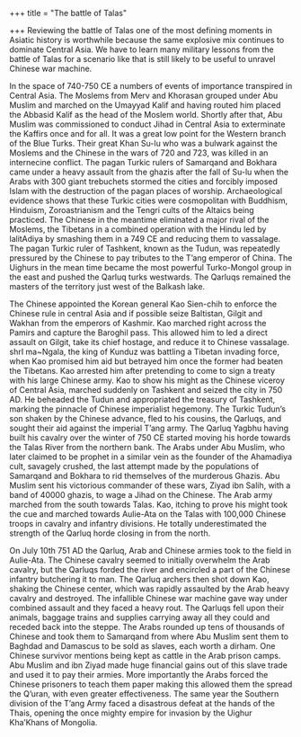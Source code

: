 +++
title = "The battle of Talas"

+++
Reviewing the battle of Talas one of the most defining moments in
Asiatic history is worthwhile because the same explosive mix continues
to dominate Central Asia. We have to learn many military lessons from
the battle of Talas for a scenario like that is still likely to be
useful to unravel Chinese war machine.

In the space of 740-750 CE a numbers of events of importance transpired
in Central Asia. The Moslems from Merv and Khorasan grouped under Abu
Muslim and marched on the Umayyad Kalif and having routed him placed the
Abbasid Kalif as the head of the Moslem world. Shortly after that, Abu
Muslim was commissioned to conduct Jihad in Central Asia to exterminate
the Kaffirs once and for all. It was a great low point for the Western
branch of the Blue Turks. Their great Khan Su-lu who was a bulwark
against the Moslems and the Chinese in the wars of 720 and 723, was
killed in an internecine conflict. The pagan Turkic rulers of Samarqand
and Bokhara came under a heavy assault from the ghazis after the fall of
Su-lu when the Arabs with 300 giant trebuchets stormed the cities and
forcibly imposed Islam with the destruction of the pagan places of
worship. Archaeological evidence shows that these Turkic cities were
cosmopolitan with Buddhism, Hinduism, Zoroastrianism and the Tengri
cults of the Altaics being practiced. The Chinese in the meantime
eliminated a major rival of the Moslems, the Tibetans in a combined
operation with the Hindu led by lalitAdiya by smashing them in a 749 CE
and reducing them to vassalage. The pagan Turkic ruler of Tashkent,
known as the Tudun, was repeatedly pressured by the Chinese to pay
tributes to the T’ang emperor of China. The Uighurs in the mean time
became the most powerful Turko-Mongol group in the east and pushed the
Qarluq turks westwards. The Qarluqs remained the masters of the
territory just west of the Balkash lake.

The Chinese appointed the Korean general Kao Sien-chih to enforce the
Chinese rule in central Asia and if possible seize Baltistan, Gilgit and
Wakhan from the emperors of Kashmir. Kao marched right across the Pamirs
and capture the Baroghil pass. This allowed him to led a direct assault
on Gilgit, take its chief hostage, and reduce it to Chinese vassalage.
shrI ma\~Ngala, the king of Kunduz was battling a Tibetan invading
force, when Kao promised him aid but betrayed him once the former had
beaten the Tibetans. Kao arrested him after pretending to come to sign a
treaty with his large Chinese army. Kao to show his might as the Chinese
viceroy of Central Asia, marched suddenly on Tashkent and seized the
city in 750 AD. He beheaded the Tudun and appropriated the treasury of
Tashkent, marking the pinnacle of Chinese imperialist hegemony. The
Turkic Tudun’s son shaken by the Chinese advance, fled to his cousins,
the Qarluqs, and sought their aid against the imperial T’ang army. The
Qarluq Yagbhu having built his cavalry over the winter of 750 CE started
moving his horde towards the Talas River from the northern bank. The
Arabs under Abu Muslim, who later claimed to be prophet in a similar
vein as the founder of the Ahamadiya cult, savagely crushed, the last
attempt made by the populations of Samarqand and Bokhara to rid
themselves of the murderous Ghazis. Abu Muslim sent his victorious
commander of these wars, Ziyad ibn Salih, with a band of 40000 ghazis,
to wage a Jihad on the Chinese. The Arab army marched from the south
towards Talas. Kao, itching to prove his might took the cue and marched
towards Aulie-Ata on the Talas with 100,000 Chinese troops in cavalry
and infantry divisions. He totally underestimated the strength of the
Qarluq horde closing in from the north.

On July 10th 751 AD the Qarluq, Arab and Chinese armies took to the
field in Aulie-Ata. The Chinese cavalry seemed to initially overwhelm
the Arab cavalry, but the Qarluqs forded the river and encircled a part
of the Chinese infantry butchering it to man. The Qarluq archers then
shot down Kao, shaking the Chinese center, which was rapidly assaulted
by the Arab heavy cavalry and destroyed. The infallible Chinese war
machine gave way under combined assault and they faced a heavy rout. The
Qarluqs fell upon their animals, baggage trains and supplies carrying
away all they could and receded back into the steppe. The Arabs rounded
up tens of thousands of Chinese and took them to Samarqand from where
Abu Muslim sent them to Baghdad and Damascus to be sold as slaves, each
worth a dirham. One Chinese survivor mentions being kept as cattle in
the Arab prison camps. Abu Muslim and ibn Ziyad made huge financial
gains out of this slave trade and used it to pay their armies. More
importantly the Arabs forced the Chinese prisoners to teach them paper
making this allowed them the spread the Q’uran, with even greater
effectiveness. The same year the Southern division of the T’ang Army
faced a disastrous defeat at the hands of the Thais, opening the once
mighty empire for invasion by the Uighur Kha’Khans of Mongolia.
